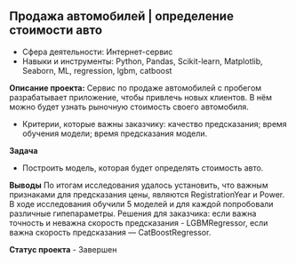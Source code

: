 ## Продажа автомобилей | определение стоимости авто

- Сфера деятельности: Интернет-сервис
- Навыки и инструменты: Python, Pandas, Scikit-learn, Matplotlib, Seaborn, ML, regression, lgbm, catboost

**Описание проекта:**
Сервис по продаже автомобилей с пробегом разрабатывает приложение, чтобы привлечь новых клиентов. В нём можно будет узнать рыночную стоимость своего автомобиля. 
- Критерии, которые важны заказчику: качество предсказания; время обучения модели; время предсказания модели.

**Задача**
- Построить модель, которая будет определять стоимость авто.

**Выводы**
По итогам исследования удалось установить, что важным признаками для предсказания цены, являются RegistrationYear и Power. В ходе исследования обучили 5 моделей и для каждой попробовали различные гипепараметры. Решения для заказчика: если важна точность и неважна скорость предсказания - LGBMRegressor, если важна скорость предсказания — CatBoostRegressor.

**Статус проекта** - Завершен
